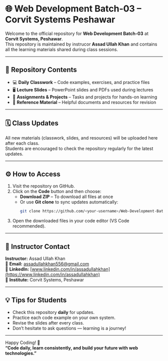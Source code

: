 # 🌐 Web Development Batch-03 – Corvit Systems Peshawar

Welcome to the official repository for **Web Development Batch-03** at **Corvit Systems, Peshawar**.  
This repository is maintained by instrucor **Assad Ullah Khan** and contains all the learning materials shared during class sessions.

---

## 📂 Repository Contents

- 💻 **Daily Classwork** – Code examples, exercises, and practice files
- 🖥️ **Lecture Slides** – PowerPoint slides and PDFs used during lectures
- 🧾 **Assignments & Projects** – Tasks and projects for hands-on learning
- 📘 **Reference Material** – Helpful documents and resources for revision

---

## 🗓️ Class Updates

All new materials (classwork, slides, and resources) will be uploaded here after each class.  
Students are encouraged to check the repository regularly for the latest updates.

---

## ⚙️ How to Access

1. Visit the repository on GitHub.
2. Click on the **Code** button and then choose:
   - **Download ZIP** – To download all files at once
   - Or use **Git clone** to sync updates automatically:
     ```bash
     git clone https://github.com/<your-username>/Web-Development-Batch-03-Corvit-Systems-Peshawar.git
     ```
3. Open the downloaded files in your code editor (VS Code recommended).

---

## 💬 Instructor Contact

**Instructor:** Assad Ullah Khan  
📧 **Email:** assadullahkhan556@gmail.com  
🔗 **LinkedIn:** [www.linkedin.com/in/assadullahkhan](https://www.linkedin.com/in/assadullahkhan)  
🏫 **Institute:** Corvit Systems, Peshawar

---

## 💡 Tips for Students

- Check this repository **daily** for updates.
- Practice each code example on your own system.
- Revise the slides after every class.
- Don’t hesitate to ask questions — learning is a journey!

---

Happy Coding! 🚀  
**“Code daily, learn consistently, and build your future with web technologies.”**
